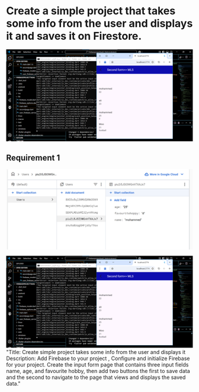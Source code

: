 # Create a simple project that takes some info from the user and displays it and saves it on Firestore.

 ![alt text](image-3.png)



## Requirement 1
![alt text](image-4.png)

![alt text](image-5.png)
"Title: Create simple project takes some info from the user and displays it 
Description: Add Firebase to your project ,
Configure and initialize Firebase for your project.
Create the input form page that contains three input fields name, age, and favourite hobby,
then add two buttons the first to save data and the second to navigate to the page that views and displays the saved data."